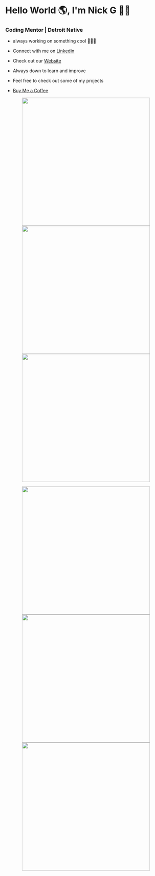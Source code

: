 # Hello World 🌎, I'm Nick G 👋🏾
### Coding Mentor | Detroit Native


- always working on something cool 👨🏾‍💻
  
- Connect with me on [Linkedin](https://www.linkedin.com/in/nicholas-gordon-406394bb/)
  
- Check out our [Website](https://www.detroitdevs.net)

- Always down to learn and improve

- Feel free to check out some of my projects

- [Buy Me a Coffee](https://buymeacoffee.com/devnickg)

<p align="center">
  <img src="https://github.com/user-attachments/assets/d0829247-929d-4902-a034-d923ce2cb3d6" width="400">
  <img src="https://github.com/user-attachments/assets/555f7940-2b97-409a-9f1e-07c8a2795ed9" width="400">
  <img src="https://github.com/user-attachments/assets/cdc6048f-73aa-45c4-b4d8-1d86088314d6" width="400">
</p>
<p align="center">
  <img src="https://github.com/user-attachments/assets/611d2b03-b4a3-4f0f-9a42-7737355e35c4" width="400">
  <img src="https://github.com/user-attachments/assets/00399bd0-2776-4b26-802b-9cba1fdc0f1c" width="400"> 
  <img src="https://github.com/user-attachments/assets/3a269e93-eab3-4a1f-b077-e8a68234ca12" width="400">
</p>

